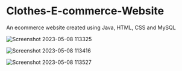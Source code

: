 # Clothes-E-commerce-Website
An ecommerce website created using Java, HTML, CSS and MySQL

![Screenshot 2023-05-08 113325](https://github.com/Shenzzz21/Clothes-Ecommerce-Website/assets/141328474/d8151b3a-9137-4e5d-b832-ce30ddb7a78d)

![Screenshot 2023-05-08 113416](https://github.com/Shenzzz21/Clothes-Ecommerce-Website/assets/141328474/0ed8d146-69c4-470c-96a3-5f691f25f068)

![Screenshot 2023-05-08 113527](https://github.com/Shenzzz21/Clothes-Ecommerce-Website/assets/141328474/1d7d9b6d-9eb9-4af7-88a3-c8268e6f2851)
